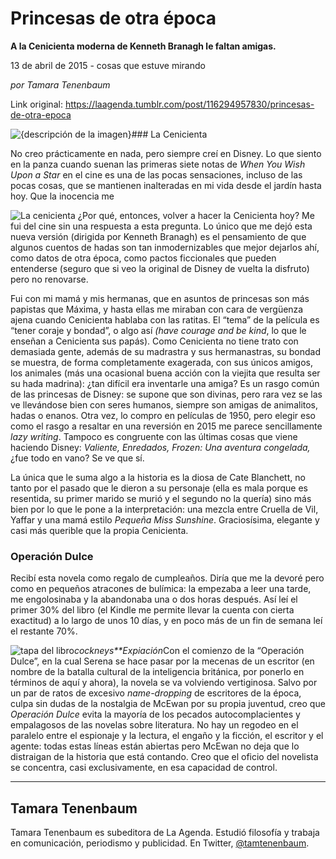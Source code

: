 # Princesas de otra época

**A la Cenicienta moderna de Kenneth Branagh le faltan amigas.**

13 de abril de 2015 - cosas que estuve mirando

_por Tamara Tenenbaum_

Link original: https://laagenda.tumblr.com/post/116294957830/princesas-de-otra-epoca

![{descripción de la imagen}](https://64.media.tumblr.com/401fa834b6293badc2705e26f4a3d83f/tumblr_inline_pk1devshWq1t6q87u_540.jpg)### La Cenicienta

No creo prácticamente en nada, pero siempre creí en Disney. Lo que siento en la panza cuando suenan las primeras siete notas de *When You Wish Upon a Star* en el cine es una de las pocas sensaciones, incluso de las pocas cosas, que se mantienen inalteradas en mi vida desde el jardín hasta hoy. Que la inocencia me 

![La cenicienta](https://64.media.tumblr.com/806e7ebe57907f59cc3412a8cd762cc4/tumblr_inline_pk1devELHI1t6q87u_250.jpg) ¿Por qué, entonces, volver a hacer la Cenicienta hoy? Me fui del cine sin una respuesta a esta pregunta. Lo único que me dejó esta nueva versión (dirigida por Kenneth Branagh) es el pensamiento de que algunos cuentos de hadas son tan inmodernizables que mejor dejarlos ahí, como datos de otra época, como pactos ficcionales que pueden entenderse (seguro que si veo la original de Disney de vuelta la disfruto) pero no renovarse.

 Fui con mi mamá y mis hermanas, que en asuntos de princesas son más papistas que Máxima, y hasta ellas me miraban con cara de vergüenza ajena cuando Cenicienta hablaba con las ratitas. El “tema” de la película es “tener coraje y bondad”, o algo así *(have courage and be kind*, lo que le enseñan a Cenicienta sus papás). Como Cenicienta no tiene trato con demasiada gente, además de su madrastra y sus hermanastras, su bondad se muestra, de forma completamente exagerada, con sus únicos amigos, los animales (más una ocasional buena acción con la viejita que resulta ser su hada madrina): ¿tan difícil era inventarle una amiga? Es un rasgo común de las princesas de Disney: se supone que son divinas, pero rara vez se las ve llevándose bien con seres humanos, siempre son amigas de animalitos, hadas o enanos. Otra vez, lo compro en películas de 1950, pero elegir eso como el rasgo a resaltar en una reversión en 2015 me parece sencillamente *lazy writing*. Tampoco es congruente con las últimas cosas que viene haciendo Disney: *Valiente, Enredados, Frozen: Una aventura congelada,* ¿fue todo en vano? Se ve que sí.

La única que le suma algo a la historia es la diosa de Cate Blanchett, no tanto por el pasado que le dieron a su personaje (ella es mala porque es resentida, su primer marido se murió y el segundo no la quería) sino más bien por lo que le pone a la interpretación: una mezcla entre Cruella de Vil, Yaffar y una mamá estilo *Pequeña Miss Sunshine*. Graciosísima, elegante y casi más querible que la propia Cenicienta.

### Operación Dulce

Recibí esta novela como regalo de cumpleaños. Diría que me la devoré pero como en pequeños atracones de bulímica: la empezaba a leer una tarde, me engolosinaba y la abandonaba una o dos horas después. Así leí el primer 30% del libro (el Kindle me permite llevar la cuenta con cierta exactitud) a lo largo de unos 10 días, y en poco más de un fin de semana leí el restante 70%.

![tapa del libro](https://64.media.tumblr.com/401fa834b6293badc2705e26f4a3d83f/tumblr_inline_pk1devshWq1t6q87u_250.jpg)*cockneys**Expiación*Con el comienzo de la “Operación Dulce”, en la cual Serena se hace pasar por la mecenas de un escritor (en nombre de la batalla cultural de la inteligencia británica, por ponerlo en términos de aquí y ahora), la novela se va volviendo vertiginosa. Salvo por un par de ratos de excesivo *name-dropping* de escritores de la época, culpa sin dudas de la nostalgia de McEwan por su propia juventud, creo que *Operación Dulce* evita la mayoría de los pecados autocomplacientes y empalagosos de las novelas sobre literatura. No hay un regodeo en el paralelo entre el espionaje y la lectura, el engaño y la ficción, el escritor y el agente: todas estas líneas están abiertas pero McEwan no deja que lo distraigan de la historia que está contando. Creo que el oficio del novelista se concentra, casi exclusivamente, en esa capacidad de control.



---

Tamara Tenenbaum
----------------

Tamara Tenenbaum es subeditora de La Agenda. Estudió filosofía y trabaja en comunicación, periodismo y publicidad. En Twitter, 
[@tamtenenbaum](https://twitter.com/tamtenenbaum).

